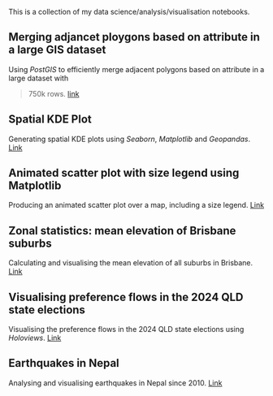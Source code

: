 This is a collection of my data science/analysis/visualisation notebooks.

## Merging adjancet ploygons based on attribute in a large GIS dataset
Using *PostGIS* to efficiently merge adjacent polygons based on attribute in a large dataset with
>750k rows. [link](https://sandeepdhakal.github.io/notebooks/notebooks/merging-adjacent-polygons-on-attribute.html)

## Spatial KDE Plot
Generating spatial KDE plots using *Seaborn*, *Matplotlib* and *Geopandas*. [Link](https://sandeepdhakal.github.io/notebooks/notebooks/spatial-kde-plot.html)

## Animated scatter plot with size legend using Matplotlib
Producing an animated scatter plot over a map, including a size legend. [Link](https://sandeepdhakal.github.io/notebooks/notebooks/matplotlib-animation-with-legend.html)

## Zonal statistics: mean elevation of Brisbane suburbs
Calculating and visualising the mean elevation of all suburbs in Brisbane. [Link](https://sandeepdhakal.github.io/notebooks/notebooks/brisbane-suburbs-mean-elevation.html) 

## Visualising preference flows in the 2024 QLD state elections 
Visualising the preference flows in the 2024 QLD state elections using *Holoviews*. [Link](https://sandeepdhakal.github.io/notebooks/notebooks/qld-election-2024-pref-flows.html)

## Earthquakes in Nepal
Analysing and visualising earthquakes in Nepal since 2010.
[Link](https://sandeepdhakal.github.io/notebooks/notebooks/nepal-earthquakes.html)
